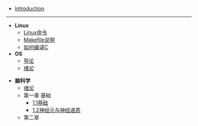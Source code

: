 * [Introduction](README.md)
---

* **Linux**
  * [Linux命令](post/OS/Linux命令.md)
  * [Makefile说明](post/OS/Makefile.md)
  * [如何编译C](post/OS/compile.md)
* **OS**
  * [导论](post/OS/操作系统：设计与实现.md)
  * [绪论](post/OS/绪论.md)

+ **脑科学**
     + [绪论](post/BrainScience/绪论.md)
     + 第一章 基础
       + [1.1基础](post/BrainScience/1.md)
       + [1.2神经元与神经递质](post/BrainScience/2.md)
     + 第二章
